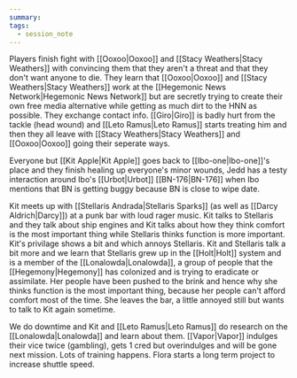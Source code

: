 ```yaml
---
summary: 
tags:
  - session_note
---
```

Players finish fight with [[Ooxoo|Ooxoo]] and [[Stacy Weathers|Stacy Weathers]] with convincing them that they aren't a threat and that they don't want anyone to die. They learn that [[Ooxoo|Ooxoo]] and [[Stacy Weathers|Stacy Weathers]] work at the [[Hegemonic News Network|Hegemonic News Network]] but are secretly trying to create their own free media alternative while getting as much dirt to the HNN as possible. They exchange contact info. [[Giro|Giro]] is badly hurt from the tackle (head wound) and [[Leto Ramus|Leto Ramus]] starts treating him and then they all leave with [[Stacy Weathers|Stacy Weathers]] and [[Ooxoo|Ooxoo]] going their seperate ways.

Everyone but [[Kit Apple|Kit Apple]] goes back to [[Ibo-one|Ibo-one]]'s place and they finish healing up everyone's minor wounds, Jedd has a testy interaction around Ibo's [[Urbot|Urbot]] [[BN-176|BN-176]] when Ibo mentions that BN is getting buggy because BN is close to wipe date.


Kit meets up with [[Stellaris Andrada|Stellaris Sparks]] (as well as [[Darcy Aldrich|Darcy]]) at a punk bar with loud rager music. Kit talks to Stellaris and they talk about ship engines and Kit talks about how they think comfort is the most important thing while Stellaris thinks function is more important. Kit's privilage shows a bit and which annoys Stellaris. Kit and Stellaris talk a bit more and we learn that Stellaris grew up in the [[Holt|Holt]] system and is a member of the [[Lonalowda|Lonalowda]], a group of people that the [[Hegemony|Hegemony]] has colonized and is trying to eradicate or assimilate. Her people have been pushed to the brink and hence why she thinks function is the most important thing, because her people can't afford comfort most of the time. She leaves the bar, a little annoyed still but wants to talk to Kit again sometime.



We do downtime and Kit and [[Leto Ramus|Leto Ramus]] do research on the [[Lonalowda|Lonalowda]] and learn about them. [[Vapor|Vapor]] indulges their vice twice (gambling), gets 1 cred but overindulges and will be gone next mission. Lots of training happens. Flora starts a long term project to increase shuttle speed.
